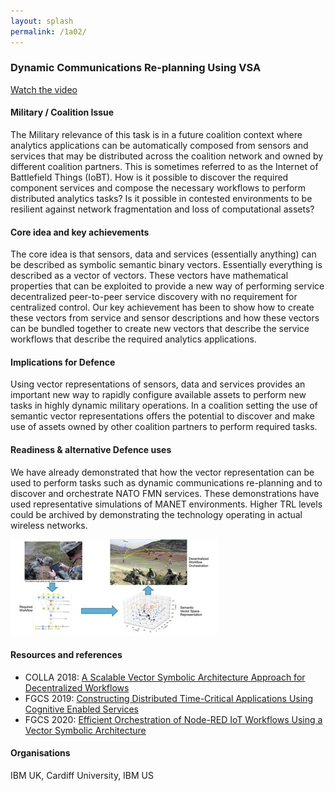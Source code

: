 ```yaml
---
layout: splash
permalink: /1a02/
---
```


### Dynamic Communications Re-planning Using VSA

[Watch the video](https://ibm.box.com/s/3jdf7yk3ebvnp8ej69is9hkmzgsli02b)

#### Military / Coalition Issue
The Military relevance of this task is in a future coalition context where analytics applications can
be automatically composed from sensors and services that may be distributed across the coalition network
and owned by different coalition partners.  This is sometimes referred to as the Internet of Battlefield
Things (IoBT).  How is it possible to discover the required component services and compose the necessary
workflows to perform distributed analytics tasks?  Is it possible in contested environments to be resilient
against network fragmentation and loss of computational assets?  

#### Core idea and key achievements
The core idea is that sensors, data and services (essentially anything) can be described as symbolic
semantic binary vectors. Essentially everything is described as a vector of vectors.  These vectors have
mathematical properties that can be exploited to provide a new way of performing service decentralized
peer-to-peer service discovery with no requirement for centralized control.  Our key achievement has been
to show how to create these vectors from service and sensor descriptions and how these vectors can be
bundled together to create new vectors that describe the service workflows that describe the required
analytics applications.

#### Implications for Defence
Using vector representations of sensors, data and services provides an important new way to rapidly
configure available assets to perform new tasks in highly dynamic military operations. In a coalition
setting the use of semantic vector representations offers the potential to discover and make use of assets
owned by other coalition partners to perform required tasks.   

#### Readiness & alternative Defence uses
We have already demonstrated that how the vector representation can be used to perform tasks such as
dynamic communications re-planning and to discover and orchestrate NATO FMN services. These demonstrations
have used representative simulations of MANET environments.  Higher TRL levels could be archived by
demonstrating the technology operating in actual wireless networks.

![image info](/dais/achievements/images/1a02_figure1.jpg)

#### Resources and references
* COLLA 2018: [A Scalable Vector Symbolic Architecture Approach for Decentralized Workflows](https://dais-ita.org/node/2397)
* FGCS 2019: [Constructing Distributed Time-Critical Applications Using Cognitive Enabled Services](https://dais-ita.org/node/2398)
* FGCS 2020: [Efficient Orchestration of Node-RED IoT Workflows Using a Vector Symbolic Architecture](https://dais-ita.org/node/5183)

#### Organisations
IBM UK, Cardiff University, IBM US
